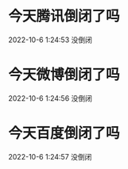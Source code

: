 # 今天腾讯倒闭了吗

2022-10-6 1:24:53 没倒闭

# 今天微博倒闭了吗

2022-10-6 1:24:56 没倒闭

# 今天百度倒闭了吗

2022-10-6 1:24:57 没倒闭

